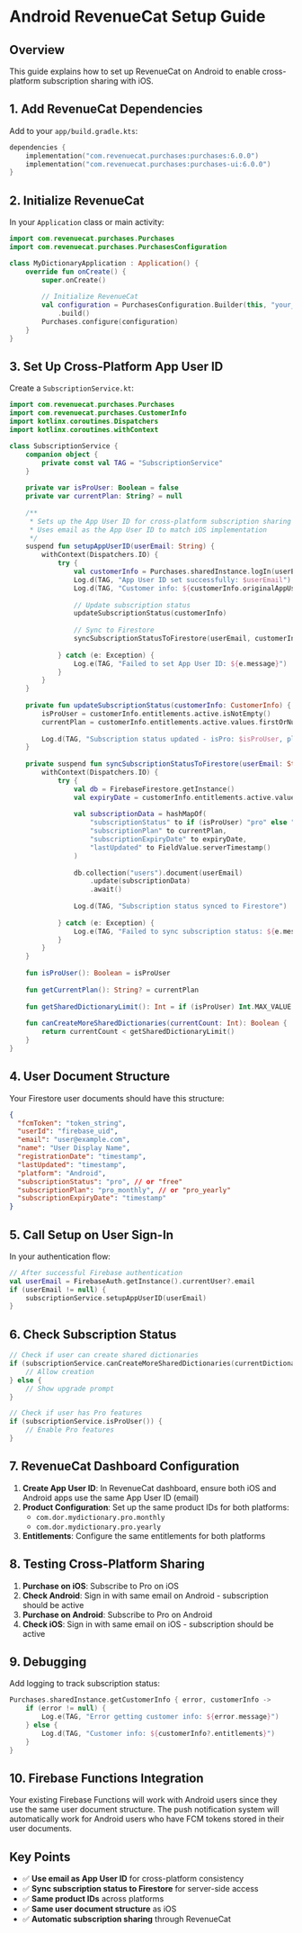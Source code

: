 # Android RevenueCat Setup Guide

## Overview
This guide explains how to set up RevenueCat on Android to enable cross-platform subscription sharing with iOS.

## 1. Add RevenueCat Dependencies

Add to your `app/build.gradle.kts`:

```kotlin
dependencies {
    implementation("com.revenuecat.purchases:purchases:6.0.0")
    implementation("com.revenuecat.purchases:purchases-ui:6.0.0")
}
```

## 2. Initialize RevenueCat

In your `Application` class or main activity:

```kotlin
import com.revenuecat.purchases.Purchases
import com.revenuecat.purchases.PurchasesConfiguration

class MyDictionaryApplication : Application() {
    override fun onCreate() {
        super.onCreate()
        
        // Initialize RevenueCat
        val configuration = PurchasesConfiguration.Builder(this, "your_revenuecat_api_key")
            .build()
        Purchases.configure(configuration)
    }
}
```

## 3. Set Up Cross-Platform App User ID

Create a `SubscriptionService.kt`:

```kotlin
import com.revenuecat.purchases.Purchases
import com.revenuecat.purchases.CustomerInfo
import kotlinx.coroutines.Dispatchers
import kotlinx.coroutines.withContext

class SubscriptionService {
    companion object {
        private const val TAG = "SubscriptionService"
    }
    
    private var isProUser: Boolean = false
    private var currentPlan: String? = null
    
    /**
     * Sets up the App User ID for cross-platform subscription sharing
     * Uses email as the App User ID to match iOS implementation
     */
    suspend fun setupAppUserID(userEmail: String) {
        withContext(Dispatchers.IO) {
            try {
                val customerInfo = Purchases.sharedInstance.logIn(userEmail)
                Log.d(TAG, "App User ID set successfully: $userEmail")
                Log.d(TAG, "Customer info: ${customerInfo.originalAppUserId}")
                
                // Update subscription status
                updateSubscriptionStatus(customerInfo)
                
                // Sync to Firestore
                syncSubscriptionStatusToFirestore(userEmail, customerInfo)
                
            } catch (e: Exception) {
                Log.e(TAG, "Failed to set App User ID: ${e.message}")
            }
        }
    }
    
    private fun updateSubscriptionStatus(customerInfo: CustomerInfo) {
        isProUser = customerInfo.entitlements.active.isNotEmpty()
        currentPlan = customerInfo.entitlements.active.values.firstOrNull()?.identifier
        
        Log.d(TAG, "Subscription status updated - isPro: $isProUser, plan: $currentPlan")
    }
    
    private suspend fun syncSubscriptionStatusToFirestore(userEmail: String, customerInfo: CustomerInfo) {
        withContext(Dispatchers.IO) {
            try {
                val db = FirebaseFirestore.getInstance()
                val expiryDate = customerInfo.entitlements.active.values.firstOrNull()?.expirationDate
                
                val subscriptionData = hashMapOf(
                    "subscriptionStatus" to if (isProUser) "pro" else "free",
                    "subscriptionPlan" to currentPlan,
                    "subscriptionExpiryDate" to expiryDate,
                    "lastUpdated" to FieldValue.serverTimestamp()
                )
                
                db.collection("users").document(userEmail)
                    .update(subscriptionData)
                    .await()
                
                Log.d(TAG, "Subscription status synced to Firestore")
                
            } catch (e: Exception) {
                Log.e(TAG, "Failed to sync subscription status: ${e.message}")
            }
        }
    }
    
    fun isProUser(): Boolean = isProUser
    
    fun getCurrentPlan(): String? = currentPlan
    
    fun getSharedDictionaryLimit(): Int = if (isProUser) Int.MAX_VALUE else 1
    
    fun canCreateMoreSharedDictionaries(currentCount: Int): Boolean {
        return currentCount < getSharedDictionaryLimit()
    }
}
```

## 4. User Document Structure

Your Firestore user documents should have this structure:

```json
{
  "fcmToken": "token_string",
  "userId": "firebase_uid",
  "email": "user@example.com",
  "name": "User Display Name",
  "registrationDate": "timestamp",
  "lastUpdated": "timestamp",
  "platform": "Android",
  "subscriptionStatus": "pro", // or "free"
  "subscriptionPlan": "pro_monthly", // or "pro_yearly"
  "subscriptionExpiryDate": "timestamp"
}
```

## 5. Call Setup on User Sign-In

In your authentication flow:

```kotlin
// After successful Firebase authentication
val userEmail = FirebaseAuth.getInstance().currentUser?.email
if (userEmail != null) {
    subscriptionService.setupAppUserID(userEmail)
}
```

## 6. Check Subscription Status

```kotlin
// Check if user can create shared dictionaries
if (subscriptionService.canCreateMoreSharedDictionaries(currentDictionaryCount)) {
    // Allow creation
} else {
    // Show upgrade prompt
}

// Check if user has Pro features
if (subscriptionService.isProUser()) {
    // Enable Pro features
}
```

## 7. RevenueCat Dashboard Configuration

1. **Create App User ID**: In RevenueCat dashboard, ensure both iOS and Android apps use the same App User ID (email)
2. **Product Configuration**: Set up the same product IDs for both platforms:
   - `com.dor.mydictionary.pro.monthly`
   - `com.dor.mydictionary.pro.yearly`
3. **Entitlements**: Configure the same entitlements for both platforms

## 8. Testing Cross-Platform Sharing

1. **Purchase on iOS**: Subscribe to Pro on iOS
2. **Check Android**: Sign in with same email on Android - subscription should be active
3. **Purchase on Android**: Subscribe to Pro on Android
4. **Check iOS**: Sign in with same email on iOS - subscription should be active

## 9. Debugging

Add logging to track subscription status:

```kotlin
Purchases.sharedInstance.getCustomerInfo { error, customerInfo ->
    if (error != null) {
        Log.e(TAG, "Error getting customer info: ${error.message}")
    } else {
        Log.d(TAG, "Customer info: ${customerInfo?.entitlements}")
    }
}
```

## 10. Firebase Functions Integration

Your existing Firebase Functions will work with Android users since they use the same user document structure. The push notification system will automatically work for Android users who have FCM tokens stored in their user documents.

## Key Points

- ✅ **Use email as App User ID** for cross-platform consistency
- ✅ **Sync subscription status to Firestore** for server-side access
- ✅ **Same product IDs** across platforms
- ✅ **Same user document structure** as iOS
- ✅ **Automatic subscription sharing** through RevenueCat
